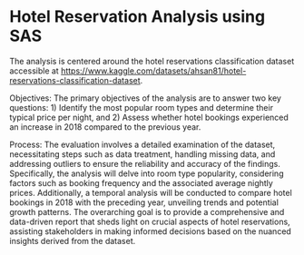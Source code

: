 # Hotel Reservation Analysis using SAS

The analysis is centered around the hotel reservations classification dataset accessible at https://www.kaggle.com/datasets/ahsan81/hotel-reservations-classification-dataset. 

Objectives:
The primary objectives of the analysis are to answer two key questions: 1) Identify the most popular room types and determine their typical price per night, and 2) Assess whether hotel bookings experienced an increase in 2018 compared to the previous year. 

Process:
The evaluation involves a detailed examination of the dataset, necessitating steps such as data treatment, handling missing data, and addressing outliers to ensure the reliability and accuracy of the findings. Specifically, the analysis will delve into room type popularity, considering factors such as booking frequency and the associated average nightly prices. Additionally, a temporal analysis will be conducted to compare hotel bookings in 2018 with the preceding year, unveiling trends and potential growth patterns. The overarching goal is to provide a comprehensive and data-driven report that sheds light on crucial aspects of hotel reservations, assisting stakeholders in making informed decisions based on the nuanced insights derived from the dataset.
